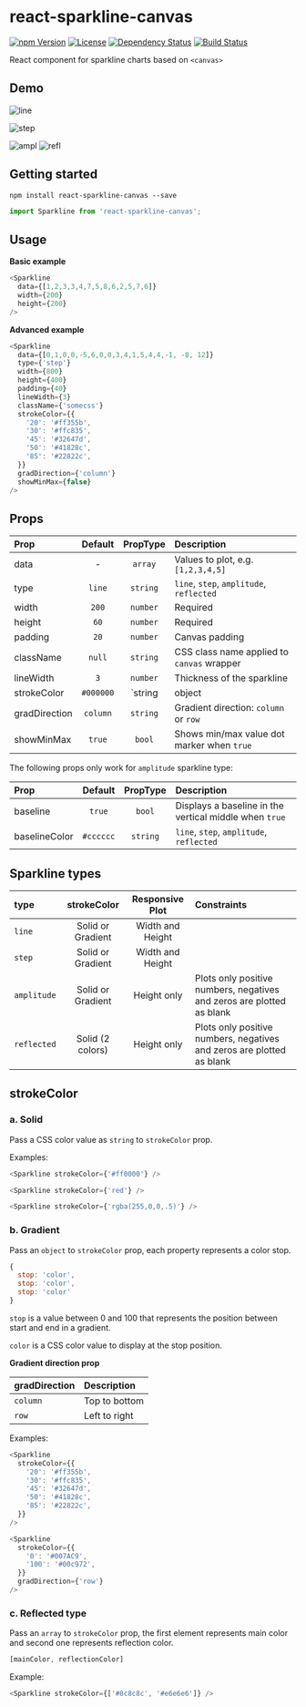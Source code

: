 react-sparkline-canvas
======================

[![npm Version](https://img.shields.io/npm/v/react-sparkline-canvas.svg)](https://www.npmjs.com/package/react-sparkline-canvas) [![License](https://img.shields.io/npm/l/react-sparkline-canvas.svg)](https://www.npmjs.com/package/react-sparkline-canvas)
[![Dependency Status](https://david-dm.org/eduardinni/react-sparkline-canvas.svg)](https://david-dm.org/eduardinni/react-sparkline-canvas)
[![Build Status](https://travis-ci.org/eduardinni/react-sparkline-canvas.svg?branch=master)](https://travis-ci.org/eduardinni/react-sparkline-canvas)

React component for sparkline charts based on `<canvas>`

## Demo

![line](http://i.imgur.com/tUHDyyI.png)

![step](http://i.imgur.com/8fEJ4dl.png)

![ampl](http://i.imgur.com/JYUHlFy.png)
![refl](http://i.imgur.com/wasC0Nu.png)


## Getting started

```
npm install react-sparkline-canvas --save
```
```js
import Sparkline from 'react-sparkline-canvas';
```


## Usage

**Basic example**
```js
<Sparkline
  data={[1,2,3,3,4,7,5,8,6,2,5,7,6]}
  width={200}
  height={200}
/>
```

**Advanced example**
```js
<Sparkline
  data={[0,1,0,0,-5,6,0,0,3,4,1,5,4,4,-1, -8, 12]}
  type={'step'}
  width={800}
  height={400}
  padding={40}
  lineWidth={3}
  className={'somecss'}   
  strokeColor={{
    '20': '#ff355b',
    '30': '#ffc835',
    '45': '#32647d',
    '50': '#41828c',
    '85': '#22822c',
  }}
  gradDirection={'column'}
  showMinMax={false}
/>
```


## Props

| Prop | Default | PropType | Description |
| :--- | :-----: | :------: | :---------- |
| data | - | `array` | Values to plot, e.g. `[1,2,3,4,5]` |
| type | `line` | `string` | `line`, `step`, `amplitude`, `reflected` |
| width | `200` | `number` | Required |
| height | `60` | `number` | Required |
| padding | `20` | `number` | Canvas padding |
| className | `null` | `string` | CSS class name applied to `canvas` wrapper |
| lineWidth | `3` | `number` | Thickness of the sparkline |
| strokeColor | `#000000` | `string | object | array` | See [strokeColor](#strokecolor) |
| gradDirection | `column` | `string` | Gradient direction: `column` or `row` |
| showMinMax | `true` | `bool` | Shows min/max value dot marker when `true` |

The following props only work for `amplitude` sparkline type:

| Prop | Default | PropType | Description |
| :--- | :-----: | :------: | :---------- |
| baseline | `true` | `bool` | Displays a baseline in the vertical middle when `true` |
| baselineColor | `#cccccc` | `string` | `line`, `step`, `amplitude`, `reflected` |


## Sparkline types

| type | strokeColor | Responsive Plot | Constraints |
| :--- | :---------: | :-------------: | :---------- |
| `line` | Solid or Gradient | Width and Height |
| `step` | Solid or Gradient | Width and Height |
| `amplitude` | Solid or Gradient | Height only | Plots only positive numbers, negatives and zeros are plotted as blank |
| `reflected` | Solid (2 colors) | Height only | Plots only positive numbers, negatives and zeros are plotted as blank |


## strokeColor

### a. Solid

Pass a CSS color value as `string` to `strokeColor` prop.

Examples:

```js
<Sparkline strokeColor={'#ff0000'} />

<Sparkline strokeColor={'red'} />

<Sparkline strokeColor={'rgba(255,0,0,.5)'} />
```

### b. Gradient

Pass an `object` to `strokeColor` prop, each property represents a color stop.

```js
{
  stop: 'color',
  stop: 'color',
  stop: 'color'
}
```
`stop` is a value between 0 and 100 that represents the position between start and end in a gradient.

`color` is a CSS color value to display at the stop position.

**Gradient direction prop**

| gradDirection | Description |
| :------------ | :---------- |
| `column` | Top to bottom |
| `row` | Left to right |

Examples:

```js
<Sparkline
  strokeColor={{
    '20': '#ff355b',
    '30': '#ffc835',
    '45': '#32647d',
    '50': '#41828c',
    '85': '#22822c',
  }}
/>

<Sparkline
  strokeColor={{
    '0': '#007AC9',
    '100': '#00c972',
  }}
  gradDirection={'row'}
/>
```

### c. Reflected type

Pass an `array` to `strokeColor` prop, the first element represents main color and second one represents reflection color.

```js
[mainColor, reflectionColor]
```

Example:

```js
<Sparkline strokeColor={['#8c8c8c', '#e6e6e6']} />
```
